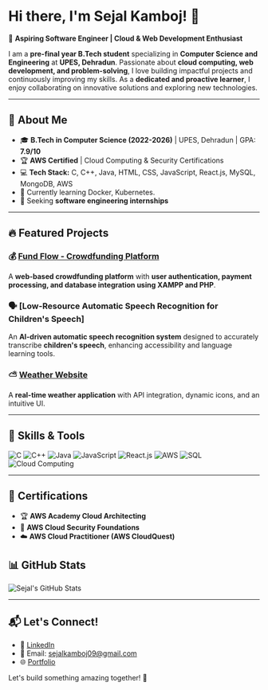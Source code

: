 # Hi there, I'm Sejal Kamboj! 👋

🚀 **Aspiring Software Engineer | Cloud & Web Development Enthusiast**

I am a **pre-final year B.Tech student** specializing in **Computer Science and Engineering** at **UPES, Dehradun**. Passionate about **cloud computing, web development, and problem-solving**, I love building impactful projects and continuously improving my skills. As a **dedicated and proactive learner**, I enjoy collaborating on innovative solutions and exploring new technologies.

---

## 🌟 About Me
- 🎓 **B.Tech in Computer Science (2022-2026)** | UPES, Dehradun | GPA: **7.9/10**
- 🏆 **AWS Certified** | Cloud Computing & Security Certifications
- 💻 **Tech Stack:** C, C++, Java, HTML, CSS, JavaScript, React.js, MySQL, MongoDB, AWS
- 🌱 Currently learning Docker, Kubernetes.
- 🎯 Seeking **software engineering internships**

---

## 🔥 Featured Projects

### 💰 [Fund Flow - Crowdfunding Platform](https://sejalkamboj.github.io/Crowd_funding/)
A **web-based crowdfunding platform** with **user authentication, payment processing, and database integration using XAMPP and PHP**.

### 🗣️ [Low-Resource Automatic Speech Recognition for Children's Speech]
An **AI-driven automatic speech recognition system** designed to accurately transcribe **children's speech**, enhancing accessibility and language learning tools.

### ⛅ [Weather Website](https://sejalkamboj.github.io/weather-app/)
A **real-time weather application** with API integration, dynamic icons, and an intuitive UI.

---

## 🚀 Skills & Tools
![C](https://img.shields.io/badge/-C-blue?style=flat&logo=c)
![C++](https://img.shields.io/badge/-C++-blue?style=flat&logo=c%2B%2B)
![Java](https://img.shields.io/badge/-Java-orange?style=flat&logo=java)
![JavaScript](https://img.shields.io/badge/-JavaScript-yellow?style=flat&logo=javascript)
![React.js](https://img.shields.io/badge/-React-lightblue?style=flat&logo=react)
![AWS](https://img.shields.io/badge/-AWS-orange?style=flat&logo=amazon-aws)
![SQL](https://img.shields.io/badge/-SQL-lightgrey?style=flat&logo=mysql)
![Cloud Computing](https://img.shields.io/badge/-CloudComputing-darkblue?style=flat&logo=cloud)

---

## 📜 Certifications
- 🏆 **AWS Academy Cloud Architecting**
- 🔐 **AWS Cloud Security Foundations**
- ☁️ **AWS Cloud Practitioner (AWS CloudQuest)**

## 📊 GitHub Stats
![Sejal's GitHub Stats](https://github-readme-stats.vercel.app/api?username=sejalkamboj&show_icons=true&theme=radical)

---

## 📬 Let's Connect!
- 💼 [LinkedIn](https://www.linkedin.com/in/sejal-kamboj-881551254) 
- 📧 Email: sejalkamboj09@gmail.com
- 🌐 [Portfolio](https://sejalkamboj.github.io/MyPortfolio/)

Let's build something amazing together! 🚀
